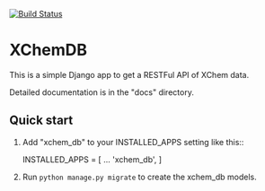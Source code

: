 [![Build Status](https://travis-ci.org/xchem/pipeline.svg?branch=master)](https://travis-ci.org/xchem/pipeline)


XChemDB
=====

This is a simple Django app to get a RESTFul API of XChem data.

Detailed documentation is in the "docs" directory.

Quick start
-----------

1. Add "xchem_db" to your INSTALLED_APPS setting like this::

    INSTALLED_APPS = [
        ...
        'xchem_db',
    ]

2. Run `python manage.py migrate` to create the xchem_db models.

